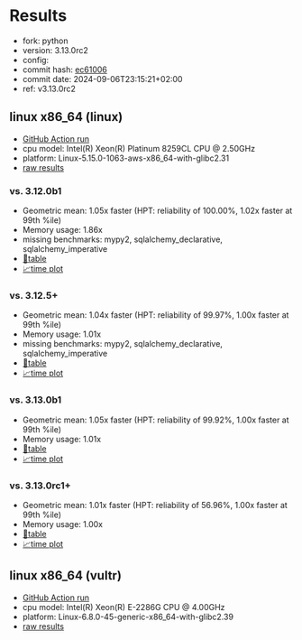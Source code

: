 # Results

- fork: python
- version: 3.13.0rc2
- config: 
- commit hash: [ec61006](https://github.com/python/cpython/commit/ec61006)
- commit date: 2024-09-06T23:15:21+02:00
- ref: v3.13.0rc2

## linux x86_64 (linux)

- [GitHub Action run](https://github.com/facebookexperimental/free-threading-benchmarking/actions/runs/10952947660)
- cpu model: Intel(R) Xeon(R) Platinum 8259CL CPU @ 2.50GHz
- platform: Linux-5.15.0-1063-aws-x86_64-with-glibc2.31
- [raw results](bm-20240906-linux-x86_64-python-v3.13.0rc2-3.13.0rc2-ec61006.json)

### vs. 3.12.0b1

- Geometric mean: 1.05x faster (HPT: reliability of 100.00%, 1.02x faster at 99th %ile)
- Memory usage: 1.86x
- missing benchmarks: mypy2, sqlalchemy_declarative, sqlalchemy_imperative
- [📄table](bm-20240906-linux-x86_64-python-v3.13.0rc2-3.13.0rc2-ec61006-vs-3.12.0b1.md)
- [📈time plot](bm-20240906-linux-x86_64-python-v3.13.0rc2-3.13.0rc2-ec61006-vs-3.12.0b1.svg)

### vs. 3.12.5+

- Geometric mean: 1.04x faster (HPT: reliability of 99.97%, 1.00x faster at 99th %ile)
- Memory usage: 1.01x
- missing benchmarks: mypy2, sqlalchemy_declarative, sqlalchemy_imperative
- [📄table](bm-20240906-linux-x86_64-python-v3.13.0rc2-3.13.0rc2-ec61006-vs-3.12.5%2B.md)
- [📈time plot](bm-20240906-linux-x86_64-python-v3.13.0rc2-3.13.0rc2-ec61006-vs-3.12.5%2B.svg)

### vs. 3.13.0b1

- Geometric mean: 1.05x faster (HPT: reliability of 99.92%, 1.00x faster at 99th %ile)
- Memory usage: 1.01x
- [📄table](bm-20240906-linux-x86_64-python-v3.13.0rc2-3.13.0rc2-ec61006-vs-3.13.0b1.md)
- [📈time plot](bm-20240906-linux-x86_64-python-v3.13.0rc2-3.13.0rc2-ec61006-vs-3.13.0b1.svg)

### vs. 3.13.0rc1+

- Geometric mean: 1.01x faster (HPT: reliability of 56.96%, 1.00x faster at 99th %ile)
- Memory usage: 1.00x
- [📄table](bm-20240906-linux-x86_64-python-v3.13.0rc2-3.13.0rc2-ec61006-vs-3.13.0rc1%2B.md)
- [📈time plot](bm-20240906-linux-x86_64-python-v3.13.0rc2-3.13.0rc2-ec61006-vs-3.13.0rc1%2B.svg)

## linux x86_64 (vultr)

- [GitHub Action run](https://github.com/facebookexperimental/free-threading-benchmarking/actions/runs/10965256084)
- cpu model: Intel(R) Xeon(R) E-2286G CPU @ 4.00GHz
- platform: Linux-6.8.0-45-generic-x86_64-with-glibc2.39
- [raw results](bm-20240906-vultr-x86_64-python-v3.13.0rc2-3.13.0rc2-ec61006.json)

